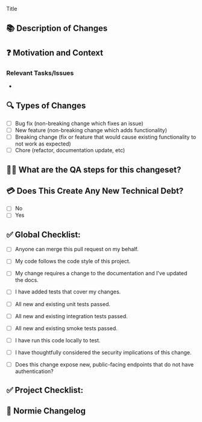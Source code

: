 <!--- If you are creating a pull request with changes to the API documentation: -->
<!--- Append ?template=api_pull_request_template.md to the url for the correct template -->

<!--- 🚨 Provide a short general summary of your changes in the Title.-->
Title


## 📚 Description of Changes
<!--- Please include a summary of the changes and a link to which issue is fixed. -->
<!--- List any dependencies that are required for this change. -->

<!--- 🚨 Add screenshots or screen videos here if appropriate -->

## ❓ Motivation and Context
<!--- Why is this change required? What problem does it solve? -->
<!--- If it fixes an open issue, please link to the issue below. -->

### Relevant Tasks/Issues
<!--- Example: Fixes: AA-234, Related to: SS-999 -->
<!--- Make ticket IDs links to the issue or add URL links after ID  -->

<!--- * Fixes: AA-999 -->
*

## 🔍 Types of Changes
<!--- What types of changes does your code introduce? Put an `x` in all the boxes that apply: -->
- [ ] Bug fix (non-breaking change which fixes an issue)
- [ ] New feature (non-breaking change which adds functionality)
- [ ] Breaking change (fix or feature that would cause existing functionality to not work as expected)
- [ ] Chore (refactor, documentation update, etc)

## 👩‍🔬 What are the QA steps for this changeset? 
<!--- Please add QA steps someone can follow in order to verify this works. -->

## 💳 Does This Create Any New Technical Debt?
- [ ] No
- [ ] Yes

<!--- 🚨If yes, please describe what it is and why it was necessary. -->
<!--- Remember to add TODOs to code where appropriate *and* create new tickets to track the debt. -->

## ✅ Global Checklist:
<!--- Go over all the following points, and put an `x` in all the boxes that apply. -->
<!--- If you're unsure about any of these, don't hesitate to ask. We're here to help! -->

<!--- Protip: Instead of putting an x in the blocks below, you can create the ticket and -->
<!--- then check the html checkboxes in the PR. -->

- [ ] Anyone can merge this pull request on my behalf.
- [ ] My code follows the code style of this project.
- [ ] My change requires a change to the documentation and I've updated the docs.
- [ ] I have added tests that cover my changes.
- [ ] All new and existing unit tests passed.
- [ ] All new and existing integration tests passed.
- [ ] All new and existing smoke tests passed.
- [ ] I have run this code locally to test.
- [ ] I have thoughtfully considered the security implications of this change.
- [ ] Does this change expose new, public-facing endpoints that do not have authentication?


## ✅ Project Checklist:
<!-- Add any project specific checklist requirements here -->
<!--- Go over all the following points, and put an `x` in all the boxes that apply. -->
<!--- If you're unsure about any of these, don't hesitate to ask. We're here to help! -->

<!--- Protip: Instead of putting an x in the blocks below, you can create the ticket and -->
<!--- then check the html checkboxes in the PR. -->

<!-- - [ ] The XYZ environment variable has been updated -->

## 📖 Normie Changelog
<!-- If it is possible to summarize the changes in non-technical speak for either internal stakeholders or for external customers, write a non-technical customer facing changelog for this changeset. -->

<!-- Example -->

<!-- - Add functionality for the user to search for regional locations by name. -->
<!-- - Add functionality for user to self-refund if they are unsatisfied. -->